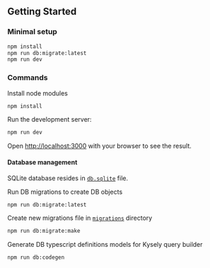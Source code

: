 ## Getting Started

### Minimal setup

```bash
npm install
npm run db:migrate:latest
npm run dev
```

### Commands

Install node modules

```bash
npm install
```

Run the development server:

```bash
npm run dev
```

Open [http://localhost:3000](http://localhost:3000) with your browser to see the result.

#### Database management

SQLite database resides in [`db.sqlite`](db.sqlite) file.

Run DB migrations to create DB objects

```bash
npm run db:migrate:latest
```

Create new migrations file in [`migrations`](migrations) directory

```bash
npm run db:migrate:make
```

Generate DB typescript definitions models for Kysely query builder
```bash
npm run db:codegen
```
